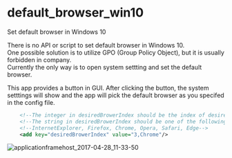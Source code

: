 # default_browser_win10
Set default browser in Windows 10

There is no API or script to set default browser in Windows 10.  
One possible solution is to utilize GPO (Group Policy Object), but it is usually forbidden in company.  
Currently the only way is to open system settting and set the default browser.   
  
This app provides a button in GUI. After clicking the button, the system setttings will show and the app will pick the default browser as you specifed in the config file.  
```xml
    <!--The integer in desiredBrowerIndex should be the index of desired web browser in Default apps -->
    <!--The string in desiredBrowerIndex should be one of the followings-->
    <!--InternetExplorer, Firefox, Chrome, Opera, Safari, Edge-->
    <add key="desiredBrowerIndex" value="3,Chrome"/>
```

![applicationframehost_2017-04-28_11-33-50](https://cloud.githubusercontent.com/assets/5849364/25513283/aa45405a-2c06-11e7-8e04-99187a0b0414.png)
